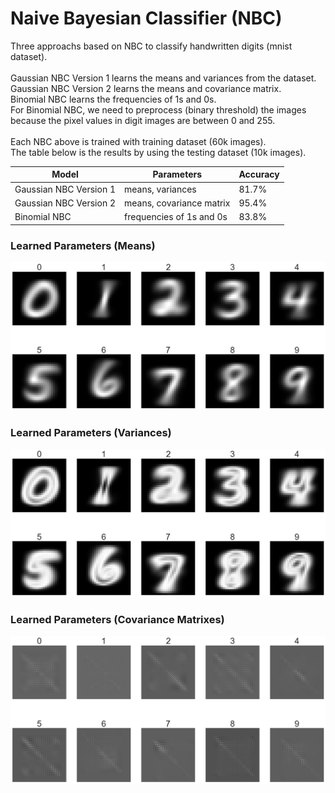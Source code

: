 # Naive Bayesian Classifier (NBC)
Three approachs based on NBC to classify handwritten digits (mnist dataset).
<br>
<br>
Gaussian NBC Version 1 learns the means and variances from the dataset.
<br>
Gaussian NBC Version 2 learns the means and covariance matrix.
<br>
Binomial NBC learns the frequencies of 1s and 0s.
<br>
For Binomial NBC, we need to preprocess (binary threshold) the images because the pixel values in digit images are between 0 and 255.
<br>
<br>
Each NBC above is trained with training dataset (60k images).
<br>
The table below is the results by using the testing dataset (10k images).

Model	| Parameters | 	Accuracy
------|------------|-----------
Gaussian NBC Version 1 | means, variances |	81.7%
Gaussian NBC Version 2 |	means, covariance matrix | 	95.4%
Binomial NBC | frequencies of 1s and 0s	| 83.8%

### Learned Parameters (Means)

![Mean of Each Category](/Parameters%20&%20Results/means.png)

### Learned Parameters (Variances)

![Variance of Each Category](/Parameters%20&%20Results/variances.png)

### Learned Parameters (Covariance Matrixes)

![covariance matrix of Each Category](/Parameters%20&%20Results/covariance%20matrix.png)
